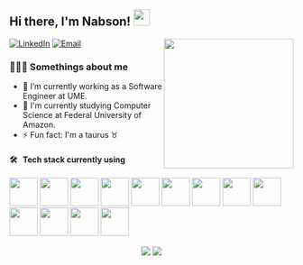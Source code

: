 <h2>Hi there, I'm Nabson! <img src="https://github.com/piyushP7pravin/piyushP7pravin/blob/master/Hi.gif" width="29px"></h3>

<img align='right' src="https://media.giphy.com/media/l3vR85PnGsBwu1PFK/source.gif" width="230">

<p>
<a href="https://www.linkedin.com/in/nabson-paiva/"><img alt="LinkedIn" src="https://img.shields.io/badge/LinkedIn-Nabson%20Paiva-blue?style=flat-square&logo=linkedin"></a>
<a href="mailto:nabson.paiva@icomp.ufam.edu.br"><img alt="Email" src="https://img.shields.io/badge/Email-nabson.paiva@icomp.ufam.edu.br-blue?style=flat-square&logo=gmail"></a>
</p>

### 👨🏻‍💻 Somethings about me
- 🔭 I’m currently working as a Software Engineer at UME.
- :book: I'm currently studying Computer Science at Federal University of Amazon.
- ⚡ Fun fact: I'm a taurus :taurus:

#### 🛠 &nbsp; Tech stack currently using

<code><a href="https://git-scm.com/" target="_blank"><img height="50" src="https://www.vectorlogo.zone/logos/git-scm/git-scm-ar21.svg"></a></code>
<code><a href="https://git-scm.com/" target="_blank"><img height="50" src="https://www.vectorlogo.zone/logos/postgresql/postgresql-ar21.svg"></a></code>
<code><a href="https://git-scm.com/" target="_blank"><img height="50" src="https://www.vectorlogo.zone/logos/mongodb/mongodb-ar21.svg"></a></code>
<code><a href="https://www.reactjs.org/" target="_blank"><img height="50" src="https://www.vectorlogo.zone/logos/reactjs/reactjs-ar21.svg"></a></code>
<code><a href="https://git-scm.com/" target="_blank"><img height="50" src="https://www.vectorlogo.zone/logos/nestjs/nestjs-ar21.svg"></a></code>
<code><a href="https://git-scm.com/" target="_blank"><img height="50" src="https://www.vectorlogo.zone/logos/typescriptlang/typescriptlang-icon.svg"></a></code>
<code><a href="https://git-scm.com/" target="_blank"><img height="50" src="https://www.vectorlogo.zone/logos/javascript/javascript-ar21.svg"></a></code>
<code><a href="https://git-scm.com/" target="_blank"><img height="50" src="https://www.vectorlogo.zone/logos/w3_html5/w3_html5-ar21.svg"></a></code>
<code><a href="https://git-scm.com/" target="_blank"><img height="50" src="https://www.vectorlogo.zone/logos/netlifyapp_watercss/netlifyapp_watercss-ar21.svg"></a></code>
<code><a href="https://git-scm.com/" target="_blank"><img height="50" src="https://www.vectorlogo.zone/logos/java/java-horizontal.svg"></a></code>
<code><a href="https://git-scm.com/" target="_blank"><img height="50" src="https://www.vectorlogo.zone/logos/python/python-horizontal.svg"></a></code>
<code><a href="https://git-scm.com/" target="_blank"><img height="50" src="https://www.vectorlogo.zone/logos/docker/docker-ar21.svg"></a></code>
<code><a href="https://git-scm.com/" target="_blank"><img height="50" src="https://www.vectorlogo.zone/logos/jupyter/jupyter-ar21.svg"></a></code>
<p align="center">
  <img
      align="center"
      src="https://github-readme-stats.vercel.app/api?username=nabsonp&count_private=true"
    />
  <img
      align="center"
      src="https://github-readme-stats.vercel.app/api/top-langs/?username=nabsonp&count_private=true&layout=compact"
    />
  </p>
